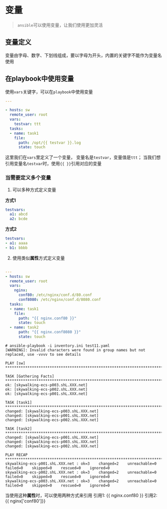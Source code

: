 # 变量 

> `ansible`可以使用变量，让我们使用更加灵活

## 变量定义

变量由字母、数字、下划线组成，要以字母为开头，内置的关键字不能作为变量名使用

## 在playbook中使用变量

使用`vars`关键字，可以在`playbook`中使用变量

```yaml
---

- hosts: sw
  remote_user: root
  vars:
    testvar: ttt
  tasks:
  - name: task1
    file:
      path: /opt/{{ testvar }}.log
      state: touch

```

这里我们在`vars`里定义了一个变量， 变量名是`testvar`，变量值是`ttt`； 当我们想引用变量名`testvar`时，使用`{{ }}`引用对应的变量

### 当需要定义多个变量

1. 可以多种方式定义变量

**方式1**

```yaml
testvars:
  a1: abcd
  a2: bcde
```

**方式2**

```yaml
testvars:
- a1: aaaa
- b1: bbbb
```

2. 使用类似**属性**方式定义变量

```yaml

---
- hosts: sw
  remote_user: root
  vars:
    nginx:
      conf80: /etc/nginx/conf.d/80.conf
      conf8080: /etc/nginx/conf.d/8080.conf
  tasks:
  - name: task1
    file:
      path: "{{ nginx.conf80 }}"
      state: touch
  - name: task2
      path: "{{ nginx.conf8080 }}"
      state: touch
```

```shell
# ansible-playbook -i inventory.ini test11.yaml
[WARNING]: Invalid characters were found in group names but not replaced, use -vvvv to see details

PLAY [sw] ******************************************************************************************************

TASK [Gathering Facts] *****************************************************************************************
ok: [skywalking-ecs-p003.shL.XXX.net]
ok: [skywalking-ecs-p002.shL.XXX.net]
ok: [skywalking-ecs-p001.shL.XXX.net]

TASK [task1] ***************************************************************************************************
changed: [skywalking-ecs-p003.shL.XXX.net]
changed: [skywalking-ecs-p001.shL.XXX.net]
changed: [skywalking-ecs-p002.shL.XXX.net]

TASK [task2] ***************************************************************************************************
changed: [skywalking-ecs-p001.shL.XXX.net]
changed: [skywalking-ecs-p003.shL.XXX.net]
changed: [skywalking-ecs-p002.shL.XXX.net]

PLAY RECAP *****************************************************************************************************
skywalking-ecs-p001.shL.XXX.net : ok=3    changed=2    unreachable=0    failed=0    skipped=0    rescued=0    ignored=0
skywalking-ecs-p002.shL.XXX.net : ok=3    changed=2    unreachable=0    failed=0    skipped=0    rescued=0    ignored=0
skywalking-ecs-p003.shL.XXX.net : ok=3    changed=2    unreachable=0    failed=0    skipped=0    rescued=0    ignored=0

```

当使用这种**属性**时，可以使用两种方式来引用
引用1: {{ nginx.conf80 }}
引用2: {{ nginx['conf80']}}